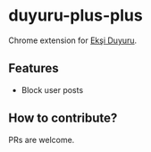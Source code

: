 # duyuru-plus-plus

Chrome extension for [Ekşi Duyuru](https://www.eksiduyuru.com/).

## Features

- Block user posts

## How to contribute?

PRs are welcome.